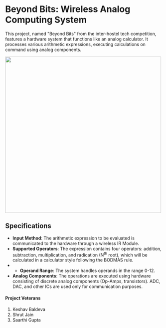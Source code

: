 # Beyond Bits: Wireless Analog Computing System
This project, named "Beyond Bits" from the inter-hostel tech competition, features a hardware system that functions like an analog calculator. It processes various arithmetic expressions, executing calculations on command using analog components.

<img src="https://github.com/KeshavBaldeva/Analog-Calculator/assets/152970391/5ad662b9-db38-4fad-b2ef-cd59aa21ef24" width="500">

## Specifications
- **Input Method**: The arithmetic expression to be evaluated is communicated to the hardware through a wireless IR Module.
- **Supported Operators**: The expression contains four operators: addition, subtraction, multiplication, and radication (N<sup>th</sup> root), which will be calculated in a calculator style following the BODMAS rule.
- - **Operand Range**: The system handles operands in the range 0-12.
- **Analog Components**: The operations are executed using hardware consisting of discrete analog components (Op-Amps, transistors). ADC, DAC, and other ICs are used only for communication purposes.



#### Project Veterans
1. Keshav Baldeva
2. Shrut Jain
3. Saarthi Gupta

